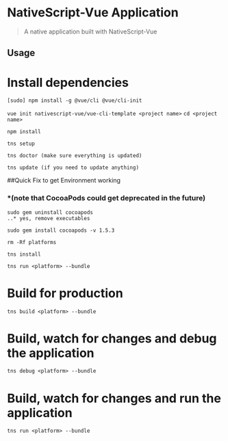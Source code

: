 # NativeScript-Vue Application

> A native application built with NativeScript-Vue

## Usage

<!-- ``` bash -->
# Install dependencies
`[sudo] npm install -g @vue/cli @vue/cli-init`

`vue init nativescript-vue/vue-cli-template <project name>`
`cd <project name>`

`npm install`

`tns setup`

`tns doctor (make sure everything is updated)`

`tns update (if you need to update anything)`

##Quick Fix to get Environment working 
### *(note that CocoaPods could get deprecated in the future)
`sudo gem uninstall cocoapods`<br>
`..* yes, remove executables`

`sudo gem install cocoapods -v 1.5.3`

`rm -Rf platforms`

`tns install`

`tns run <platform> --bundle`




# Build for production
`tns build <platform> --bundle`

# Build, watch for changes and debug the application
`tns debug <platform> --bundle`

# Build, watch for changes and run the application
`tns run <platform> --bundle`
```# vue-ns-env
